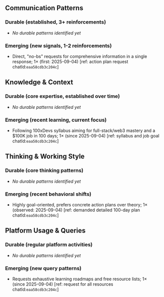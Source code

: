 ## Communication Patterns
### Durable (established, 3+ reinforcements)
- _No durable patterns identified yet_

### Emerging (new signals, 1-2 reinforcements)
- Direct, "no-bs" requests for comprehensive information in a single response; 1× (first: 2025-09-04) [ref: action plan request chatId:`eaa58cdb3c204c`]

## Knowledge & Context
### Durable (core expertise, established over time)
- _No durable patterns identified yet_

### Emerging (recent learning, current focus)
- Following 100xDevs syllabus aiming for full-stack/web3 mastery and a $100K job in 100 days; 1× (since 2025-09-04) [ref: syllabus and job goal chatId:`eaa58cdb3c204c`]

## Thinking & Working Style
### Durable (core thinking patterns)
- _No durable patterns identified yet_

### Emerging (recent behavioral shifts)
- Highly goal-oriented, prefers concrete action plans over theory; 1× (observed: 2025-09-04) [ref: demanded detailed 100-day plan chatId:`eaa58cdb3c204c`]

## Platform Usage & Queries
### Durable (regular platform activities)
- _No durable patterns identified yet_

### Emerging (new query patterns)
- Requests exhaustive learning roadmaps and free resource lists; 1× (since 2025-09-04) [ref: request for all resources chatId:`eaa58cdb3c204c`]
